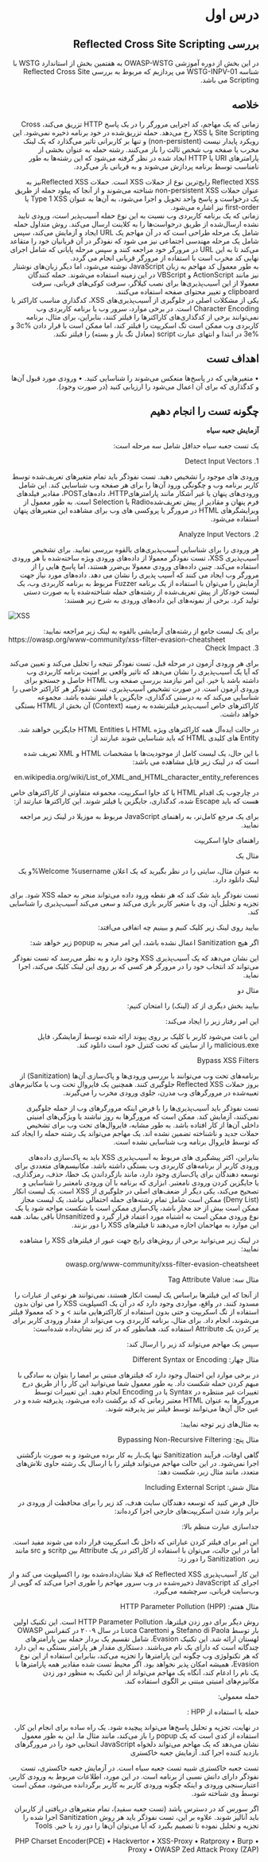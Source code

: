 <div dir="rtl">

# درس اول

## بررسی Reflected Cross Site Scripting

در این بخش از دوره آموزشی OWASP-WSTG به هفتمین بخش از استاندارد WSTG با شناسه WSTG-INPV-01 می پردازیم که مربوط به بررسی Reflected Cross Site Scripting می باشد.

## خلاصه

زمانی که یک مهاجم، کد اجرایی مرورگر را در یک پاسخ HTTP تزریق می‌کند، Cross Site Scripting یا XSS رخ می‌دهد. حمله تزریق‌شده در خود برنامه ذخیره نمی‌شود. این رویکرد پایدار نیست (non-persistent) و تنها بر کاربرانی تاثیر می‌گذارد که یک لینک مخرب یا صفحه وب شخص ثالث را باز می‌کنند. رشته حمله به عنوان بخشی از پارامترهای URI یا HTTP ایجاد شده در نظر گرفته می‌شود که این رشته‌ها به طور نامناسب توسط برنامه پردازش می‌شوند و به قربانی باز می‌گردد.

<div dir="rtl">
Reflected XSS رایج‌ترین نوع از حملات XSS است. حملات Reflected XSSنیز به عنوان حملات non-persistent XSS شناخته می‌شوند و از آنجا که پیلود حمله از طریق یک درخواست و پاسخ واحد تحویل و اجرا می‌شود، به آن‌ها به عنوان Type 1 XSS یا first-order نیز اشاره می‌شود.

<div dir="rtl">
زمانی که یک برنامه کاربردی وب نسبت به این نوع حمله آسیب‌پذیر است، ورودی تایید نشده ارسال‌شده از طریق درخواست‌ها را به کلاینت ارسال می‌کند. روش متداول حمله شامل یک مرحله طراحی است که در آن مهاجم یک URL ایجاد و آزمایش می‌کند، سپس شامل یک مرحله مهندسی اجتماعی نیز می شود که نفوذگر در آن قربانیان خود را متقاعد می‌کند تا به این URL در مرورگر خود مراجعه کنند و سپس مرحله پایانی که شامل اجرای نهایی کد مخرب است با استفاده از مرورگر قربانی انجام می گردد.

<div dir="rtl">
به طور معمول کد مهاجم به زبان JavaScript نوشته می‌شود، اما دیگر زبان‌های نوشتار نیز مانند ActionScript و VBScript در این زمینه استفاده می‌شوند. حمله کنندگان معمولا از این آسیب‌پذیری‌ها برای نصب کیلاگر، سرقت کوکی‌های قربانی، سرقت clipboard و تغییر محتوای صفحه استفاده می‌کنند.

<div dir="rtl">
یکی از مشکلات اصلی در جلوگیری از آسیب‌پذیری‌های XSS، کدگذاری مناسب کاراکتر یا Character Encoding است. در برخی موارد، سرور وب یا برنامه کاربردی وب نمی‌توانند برخی از کدگذاری‌های کاراکترها را فیلتر کنند، بنابراین، برای مثال، برنامه کاربردی وب ممکن است تگ اسکریپت را فیلتر کند، اما ممکن است با قرار دادن %3c و %3e در ابتدا و انتهای عبارت script (معادل تگ باز و بسته) را فیلتر نکند.

## اهداف تست

• متغیرهایی که در پاسخ‌ها منعکس می‌شوند را شناسایی کنید.
• ورودی مورد قبول آن‌ها و کدگذاری که برای آن اعمال می‌شود را ارزیابی کنید (‏در صورت وجود)‏.

## چگونه تست را انجام دهیم
**آزمایش جعبه سیاه**

یک تست جعبه سیاه حداقل شامل سه مرحله است:

<div dir="rtl">
1. Detect Input Vectors

ورودی های موجود را تشخیص دهید. تست نفوذگر باید تمام متغیرهای تعریف‌شده توسط کاربر برنامه وب و چگونگی ورود آن‌ها را برای هر صفحه وب شناسایی کند. این شامل ورودی‌های پنهان یا غیر آشکار مانند پارامترهایHTTP، داده‌هایPOST، مقادیر فیلدهای فرم پنهان و مقادیر از پیش تعریف‌شدهRadio یا Selection است. به طور معمول از ویرایشگرهای HTML در مرورگر یا پروکسی های وب برای مشاهده این متغیرهای پنهان استفاده می‌شود.

<div dir="rtl">
2. Analyze Input Vectors

هر ورودی را برای شناسایی آسیب‌پذیری‌های بالقوه بررسی نمایید. برای تشخیص آسیب‌پذیری XSS، تست نفوذگر معمولا از داده‌های ورودی ویژه ساخته‌شده با هر ورودی استفاده می‌کند. چنین داده‌های ورودی معمولا بی‌ضرر هستند، اما پاسخ هایی را از مرورگر وب ایجاد می کنند که آسیب پذیری را نشان می دهد. داده‌های مورد نیاز جهت آزمایش را می‌توان با استفاده از یک برنامه Fuzzer مربوط به برنامه کاربردی وب، یک لیست خودکار از پیش تعریف‌شده از رشته‌های حمله شناخته‌شده یا به صورت دستی تولید کرد. برخی از 
  نمونه‌های این داده‌های ورودی به شرح زیر هستند:
<div dir="ltr">
  
![XSS](https://github.com/BugHunter021/penetration-test/blob/main/learn/persian/lesson-1/WSTG-INPV-01-01.png)
<div dir="rtl">
برای یک لیست جامع از رشته‌های آزمایشی بالقوه به لینک زیر مراجعه نمایید:
</div>
https://owasp.org/www-community/xss-filter-evasion-cheatsheet


<div dir="rtl">
3. Check Impact

برای هر ورودی آزمون در مرحله قبل، تست نفوذگر نتیجه را تحلیل می‌کند و تعیین می‌کند که آیا یک آسیب‌پذیری را نشان می‌دهد که تاثیر واقعی بر امنیت برنامه کاربردی وب داشته باشد یا خیر. این امر نیازمند بررسی صفحه وب HTML حاصل و جستجو برای ورودی آزمون است. در صورت تشخیص آسیب‌پذیری، تست نفوذگر هر کاراکتر خاصی را شناسایی می‌کند که به درستی کدگذاری، جایگزین یا فیلتر نشده باشد. مجموعه کاراکترهای خاص آسیب‌پذیر فیلترنشده به زمینه (Context) آن بخش از HTML بستگی خواهد داشت.

در حالت ایده‌آل همه کاراکترهای ویژه HTML با HTML Entities جایگزین خواهند شد. Entity های کلیدی HTML که باید شناسایی شوند عبارتند از:

با این حال، یک لیست کامل از موجودیت‌ها با مشخصات HTML و XML تعریف شده است که در لینک زیر قابل مشاهده می باشد:

en.wikipedia.org/wiki/List_of_XML_and_HTML_character_entity_references

در چارچوب یک اقدام HTML یا کد جاوا اسکریپت، مجموعه متفاوتی از کاراکترهای خاص هست که باید Escape شده، کدگذاری، جایگزین یا فیلتر شوند. این کاراکترها عبارتند از:

برای یک مرجع کامل‌تر، به راهنمای JavaScript مربوط به موزیلا در لینک زیر مراجعه نمایید.

راهنمای جاوا اسکریپت

مثال یک

به عنوان مثال، سایتی را در نظر بگیرید که یک اعلان Welcome %username%و یک لینک دانلود دارد.

تست نفوذگر باید شک کند که هر نقطه ورود داده می‌تواند منجر به حمله XSS شود. برای تجزیه و تحلیل آن، وی با متغیر کاربر بازی می‌کند و سعی می‌کند آسیب‌پذیری را شناسایی کند.

بیایید روی لینک زیر کلیک کنیم و ببینیم چه اتفاقی می‌افتد:

اگر هیچ Sanitization اعمال نشده باشد، این امر منجر به popup زیر خواهد شد:

این نشان می‌دهد که یک آسیب‌پذیری XSS وجود دارد و به نظر می‌رسد که تست نفوذگر می‌تواند کد انتخاب خود را در مرورگر هر کسی که بر روی این لینک کلیک می‌کند، اجرا نماید.

مثال دو

بیایید بخش دیگری از کد (‏لینک)‏ را امتحان کنیم:

این امر رفتار زیر را ایجاد می‌کند:

این باعث می‌شود کاربر با کلیک بر روی پیوند ارائه شده توسط آزمایشگر، فایل malicious.exe را از سایتی که تحت کنترل خود است دانلود کند.

Bypass XSS Filters

برنامه‌های تحت وب می‌توانند با بررسی ورودی‌ها و پاک‌سازی آن‌ها (Sanitization) از بروز حملات Reflected XSS جلوگیری کنند. همچنین یک فایروال تحت وب یا مکانیزم‌های تعبیه‌شده در مرورگرهای وب مدرن، جلوی ورودی مخرب را می‌گیرند.

تست نفوذگر باید آسیب‌پذیری‌ها را با فرض اینکه مرورگرهای وب از حمله جلوگیری نمی‌کنند، آزمایش کند. ممکن است که مرورگرها به روز نباشند یا ویژگی‌های امنیتی داخلی آن‌ها از کار افتاده باشد. به طور مشابه، فایروال‌های تحت وب برای تشخیص حملات جدید و ناشناخته تضمین نشده اند. یک مهاجم می‌تواند یک رشته حمله را ایجاد کند که توسط فایروال برنامه وب شناسایی نشده است.

بنابراین، اکثر پیشگیری های مربوط به آسیب‌پذیری XSS باید به پاک‌سازی داده‌های ورودی کاربر از برنامه‌های کاربردی وب بستگی داشته باشد. مکانیسم‌های متعددی برای توسعه دهندگان برای پاک‌سازی وجود دارد، مانند بازگرداندن یک خطا، حذف، رمزگذاری، یا جایگزین کردن ورودی نامعتبر. ابزاری که برنامه با آن ورودی نامعتبر را شناسایی و تصحیح می‌کند، یکی دیگر از ضعف‌های اصلی در جلوگیری از XSS است. یک لیست انکار (Deny List) ممکن است شامل تمام رشته‌های حمله احتمالی نباشد، یک لیست مجاز ممکن است بیش از حد مجاز باشد، پاک‌سازی ممکن است با شکست مواجه شود یا یک نوع ورودی ممکن است به اشتباه مورد اعتماد قرار گیرد و Unsanitized باقی بماند. همه این موارد به مهاجمان اجازه می‌دهند تا فیلترهای XSS را دور بزنند.

در لینک زیر می‌توانید برخی از روش‌های رایج جهت عبور از فیلترهای XSS را مشاهده نمایید:

owasp.org/www-community/xss-filter-evasion-cheatsheet

مثال سه: Tag Attribute Value

از آنجا که این فیلترها براساس یک لیست انکار هستند، نمی‌توانند هر نوعی از عبارات را مسدود کنند. در واقع، مواردی وجود دارد که در آن یک اکسپلویت XSS را می توان بدون استفاده از تگ اسکریپت و حتی بدون استفاده از کاراکترهایی مانند > و < که معمولا فیلتر می‌شوند، انجام داد.
برای مثال، برنامه کاربردی وب می‌تواند از مقدار ورودی کاربر برای پر کردن یک Attribute استفاده کند، همانطور که در کد زیر نشان‌داده شده‌است:

سپس یک مهاجم می‌تواند کد زیر را ارسال کند:

مثال چهار: Different Syntax or Encoding

در برخی موارد این احتمال وجود دارد که فیلترهای مبتنی بر امضا را بتوان به سادگی با مبهم کردن حمله شکست داد. به طور معمول شما می‌توانید این کار را از طریق درج تغییرات غیر منتظره در Syntax یا در Encoding انجام دهید. این تغییرات توسط مرورگرها به عنوان HTML معتبر زمانی که کد برگشت داده می‌شود، پذیرفته شده و در عین حال آن‌ها می‌توانند توسط فیلتر نیز پذیرفته شوند.

به مثال‌های زیر توجه نمایید:

مثال پنج: Bypassing Non-Recursive Filtering

گاهی اوقات، فرآیند Sanitization تنها یک‌بار به کار برده می‌شود و به صورت بازگشتی اجرا نمی‌شود. در این حالت مهاجم می‌تواند فیلتر را با ارسال یک رشته حاوی تلاش‌های متعدد، مانند مثال زیر، شکست دهد:

مثال شش: Including External Script

حال فرض کنید که توسعه دهندگان سایت هدف، کد زیر را برای محافظت از ورودی در برابر وارد شدن اسکریپت‌های خارجی اجرا کرده‌اند:

جداسازی عبارت منظم بالا:

این امر برای فیلتر کردن عباراتی که داخل تگ اسکریپت قرار داده می شوند مفید است. اما در این حالت، می‌توان با استفاده از کاراکتر در یک Attribute بین scritp و src مانند زیر، Sanitization را دور زد:

این کار آسیب‌پذیری Reflected XSS که قبلا نشان‌داده‌شده بود را اکسپلویت می کند و از اجرای کد JavaScript ذخیره‌شده در وب سرور مهاجم را طوری اجرا می‌کند که گویی از وب‌سایت قربانی، سرچشمه می‌گیرد.

مثال هفتم: HTTP Parameter Pollution (HPP)

روش دیگر برای دور زدن فیلترها، HTTP Parameter Pollution است. این تکنیک اولین بار توسط Stefano di Paola و Luca Carettoni در سال ۲۰۰۹ در کنفرانس OWASP لهستان ارائه شد. این تکنیک Evasion، شامل تقسیم یک بردار حمله بین پارامترهای چندگانه است که دارای یک نام می‌باشند. دستکاری مقدار هر پارامتر بستگی به این دارد که هر تکنولوژی وب چگونه این پارامترها را تجزیه می‌کند، بنابراین استفاده از این نوع Evasion، همیشه امکان پذیر نخواهد بود. اگر محیط تست شده مقادیر همه پارامترها با یک نام را ادغام کند، آنگاه یک مهاجم می‌تواند از این تکنیک به منظور دور زدن مکانیزم‌های امنیتی مبتنی بر الگوی استفاده کند.

حمله معمولی:

حمله با استفاده از HPP :

در نهایت، تجزیه و تحلیل پاسخ‌ها می‌تواند پیچیده شود. یک راه ساده برای انجام این کار، استفاده از کدی است که یک popup را باز می‌کند، مانند مثال ما. این به طور معمول نشان می‌دهد که یک مهاجم می‌تواند دلخواه JavaScript انتخابی خود را در مرورگرهای بازدید کننده اجرا کند.
آزمایش جعبه خاکستری

تست جعبه خاکستری شبیه تست جعبه سیاه است. در آزمایش جعبه خاکستری، تست نفوذگر دارای دانش نسبی از برنامه است. در این مورد، اطلاعات مربوط به ورودی کاربر، اعتبارسنجی ورودی و اینکه چگونه ورودی کاربر به کاربر برگردانده می‌شود، ممکن است توسط وی شناخته شود.

اگر سورس کد در دسترس باشد (‏تست جعبه سفید)‏، تمام متغیرهای دریافتی از کاربران باید آنالیز شوند. علاوه بر این، تست نفوذگر باید هر روش Sanitization اجرا شده را تجزیه و تحلیل نموده تا تصمیم بگیرد که آیا می‌توان آن‌ها را دور زد یا خیر.
Tools

• PHP Charset Encoder(PCE)
• Hackvertor
• XSS-Proxy
• Ratproxy
• Burp Proxy
• OWASP Zed Attack Proxy (ZAP)
